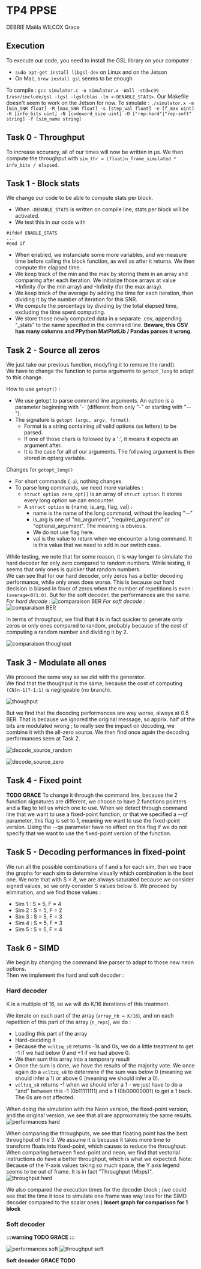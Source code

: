 # TP4 PPSE
DEBRIE Maëla
WILCOX Grace

## Execution
To execute our code, you need to install the GSL library on your computer : 
- `sudo apt-get install libgsl-dev` on Linux and on the Jetson
- On Mac, `brew install gsl` seems to be enough

To compile : `gcc simulator.c -o simulator.x -Wall -std=c99 -I/usr/include/gsl -lgsl -lgslcblas -lm <-DENABLE_STATS>`. Our Makefile doesn't seem to work on the Jetson for now.
To simulate : `./simulator.x -m [min_SNR float] -M [max_SNR float] -s [step_val float] -e [f_max uint] -K [info_bits uint] -N [codeword_size uint] -D ["rep-hard"|"rep-soft" string] -f [sim_name string] `

## Task 0 - Throughput
To increase accuracy, all of our times will now be written in μs. We then compute the throughput with `sim_thr = (float)n_frame_simulated * info_bits / elapsed`. 

## Task 1 - Block stats
We change our code to be able to compute stats per block.
- When `-DENABLE_STATS` is written on compile line, stats per block will be activated.
- We test this in our code with 
```
#ifdef ENABLE_STATS 
... 
#end if
``` 
- When enabled, we instanciate some more variables, and we measure time before calling the block function, as well as after it returns. We then compute the elapsed time.
- We keep track of the min and the max by storing them in an array and comparing after each iteration. We initialize those arrays at value +Infinity (for the min array) and -Infinity (for the max array).
- We keep track of the average by adding the time for each iteration, then dividing it by the number of iteration for this SNR.
- We compute the percentage by dividing by the total elapsed time, excluding the time spent computing.
- We store those newly computed data in a separate .csv, appending "_stats" to the name specified in the command line. **Beware, this CSV has many columns and PPython MatPlotLib / Pandas parses it wrong**. 

## Task 2 - Source all zeros
We just take our previous function, modyfing it to remove the rand().  
We have to change the function to parse arguments to `getopt_long` to adapt to this change.

How to use `getopt()` :
- We use getopt to parse command line arguments. An option is a parameter beginning with '-' (different from only "-" or starting with "--").
- The signature is `getopt (argc, argv, format)`.
  - Format is a string containing all valid options (as letters) to be parsed. 
  - If one of those chars is followed by a ':', it means it expects an argument after. 
  - It is the case for all of our arguments. The following argument is then stored in optarg variable.

Changes for `getopt_long()`
- For short commands (`-a`), nothing changes.
- To parse long commands, we need more variables :
  - `struct option zero_opt[]` is an array of `struct option`. It stores every long option we can encounter.
  - A `struct option` is {name, is_arg, flag, val} :
    - name is the name of the long command, without the leading "--"
    - is_arg is one of "no_argument", "required_argument" or "optional_argument". The meaning is obvious.
    - We do not use flag here.
    - val is the value to return when we encounter a long command. It is this value that we need to add in our switch case.

While testing, we note that for some reason, it is way longer to simulate the hard decoder for only zero compared to random numbers. While testing, it seems that only ones is quicker that random numbers.  
We can see that for our hard decoder, only zeros has a better decoding performance, while only ones does worse. This is because our hard decision is biased in favor of zeros when the number of repetitions is even : `(average<0?1:0)`. But for the soft decoder, the performances are the same. 
_For hard decode :_
![comparaison BER](Task2/decode_sim1.jpg)
_For soft decode :_
![comparaison BER](Task2/decode_sim2.jpg)

In terms of throughput, we find that it is in fact quicker to generate only zeros or only ones compared to random, probably because of the cost of computing a random number and dividing it by 2.


![comparaison thoughput](Task2/thoughput_sim2.jpg)

## Task 3 - Modulate all ones
We proceed the same way as we did with the generator.  
We find that the thoughput is the same, because the cost of computing `(CN[n-1]?-1:1)` is negligeable (no branch).  

![thoughput](Task3/thoughput_sim2.jpg)

But we find that the decoding performances are way worse, always at 0.5 BER. That is because we ignored the original message, so apprix. half of the bits are modulated wrong ; to really see the impact on decoding, we combine it with the all-zero source. We then find once again the decoding performances seen at Task 2.

![decode_source_random](Task3/decode_sim2.jpg)

![decode_source_zero](Task3/decode_both_sim2.jpg)

## Task 4 - Fixed point
**TODO GRACE**
To change it through the command line, because the 2 function signatures are different, we choose to have 2 functions pointers and a flag to tell us which one to use. When we detect through command line that we want to use a fixed-point function, or that we specified a --qf parameter, this flag is set to 1, meaning we want to use the fixed-point version. Using the --qs parameter have no effect on this flag if we do not specify that we want to use the fixed-point version of the function.

## Task 5 - Decoding performances in fixed-point
We run all the possible combinations of f and s for each sim, then we trace the graphs for each sim to determine visually which combination is the best one. We note that with S = 8, we are always saturated because we consider signed values, so we only consider S values below 8. We proceed by elimination, and we find those values :
- Sim 1 : S = 5, F = 4
- Sim 2 : S = 5, F = 2
- Sim 3 : S = 5, F = 3
- Sim 4 : S = 5, F = 3
- Sim 5 : S = 5, F = 4

## Task 6 - SIMD
We begin by changing the command line parser to adapt to those new neon options.  
Then we implement the hard and soft decoder :

### Hard decoder
K is a multiple of 16, so we will do K/16 iterations of this treatment.  

We iterate on each part of the array (`array_nb = K/16`), and on each repetition of this part of the array (`n_reps`), we do :
- Loading this part of the array
- Hard-deciding it 
- Because the `vcltzq_s8` returns -1s and 0s, we do a little treatment to get -1 if we had below 0 and +1 if we had above 0.
- We then sum this array into a temporary result
- Once the sum is done, we have the results of the majority vote. We once again do a `vcltzq_s8` to determine if the sum was below 0 (meaning we should infer a 1) or above 0 (meaning we should infer a 0).
- `vcltzq_s8` returns -1 when we should infer a 1 - we just have to do a "and" between this -1 (0b11111111) and a 1 (0b00000001) to get a 1 back. The 0s are not affected.

When doing the simulation with the Neon version, the fixed-point version, and the original version, we see that all are approximately the same results.
![performances hard](Task6/perf_hard.jpg)

When comparing the throughputs, we see that floating point has the best throughput of the 3. We assume it is because it takes more time to transform floats into fixed-point, which causes to reduce the throughput.  
When comparing between fixed-point and neon, we find that vectorial instructions do have a better throughput, which is what we expected.
Note: Because of the Y-axis values taking so much space, the Y axis legend seems to be out of frame. It is in fact "Throughput (Mbps)".
![throughput hard](Task6/throughput_hard.jpg)

We also compared the execution times for the decoder block ; (we could see that the time it took to simulate one frame was way less for the SIMD decoder compared to the scalar ones.)
**Insert graph for comparison for 1 block**

### Soft decoder
**:::warning
TODO GRACE
:::**

![performances soft](Task6/perf_soft.jpg)
![throughput soft](Task6/throughput_soft.jpg)

**Soft decoder**
**GRACE TODO**